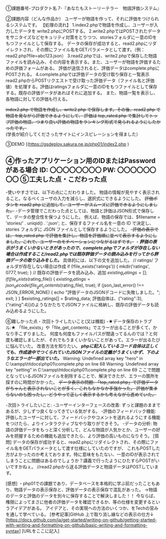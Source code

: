 ①課題番号-プロダクト名
7-『あなたもストーリーテラー　物語評価システム』

②課題内容（どんな作品か）
ユーザーが物語を作って、それに評価をつけられるシステムです。
【処理の流れ】
1.index2.phpで物語を作成し、ユーザーが入力したデータを write2.phpにPOSTする。
2.write2.phpではPOSTされたデータをサニタイズなどセキュリティ対策をとりつつ、storiesフォルダに一意のIDをもつファイルとして保存する。
データの保存が成功すると、read2.phpにリダイレクトされ、その際にファイル名をGETパラメータとして渡す。（例：read2.php?file=abc123.json）
3.read2.phpでは、write2.phpで保存した物語ファイルを読み込み、その内容を表示する。また、ユーザーが物語を評価するための評価フォームがある。
評価が送信されると、評価データはcomplete.phpにPOSTされる。
4.complete.phpでは評価データの受け取り保存と一覧表示
read2.phpからPOSTリクエストで受け取った評価データ（ファイル名と評価値）を処理する。評価はratingsフォルダに一意のIDをもつファイルとして保存する。既存の評価データがあればそれに追加する。
また、物語一覧を表示し、各物語に対しての評価も行える。

~~index2.php で物語を作成し、write2.php で保存します。その後、read2.php で物語を見ながら評価できるようにして、
評価は top_rated.php で集計してトップ評価の物語、つまり良い評価の物語をランキング形式で見られるようにしたかったです。~~
(学長が紹介してくださったサイトにインスピレーションを得ました）

③DEMO
[(https://gsdeploy.sakura.ne.jp/php01/index2.php
)

④作ったアプリケーション用のIDまたはPasswordがある場合
ID: 〇〇〇〇〇〇〇〇
PW: 〇〇〇〇〇〇〇〇
⑤工夫した点・こだわった点
-
-使いやすさでは、以下の点にこだわりました。
物語の情報が見やすく表示されること。なるべくユーザの入力を減らし、選択式にできるようにした。
~~評価ボタンを read2.php に追加して、ユーザーがスムーズに評価できるようにしました。~~
-データ管理でこだわった点としては、物語と評価はJSON形式で保存して、データの整合性を保つようにした。
例えば、物語の保存では、$filename = 'stories/' . uniqid() . '.json';
と、保存するファイル名を一意の ID で決定し、stories フォルダに JSON ファイルとして保存するようにした。
~~-評価の表示では、
top_rated.php で評価を集計し、物語を評価順に並べて表示するようにしました。これで、ユーザーのモチベーションにつながるはずです。~~
・***評価の表示がうまくいかないときがあったので、complete.phpでフォルダが存在しない場合は作成すること/read2.phpでは既存評価データの読み込みを行ってから評価データの取り込みをした。***
具体的には、以下の文を追加した。
    // ratings/ フォルダが存在しない場合は作成
    if (!file_exists('ratings')) {
        mkdir('ratings', 0777, true);
    }
     // 既存の評価データを読み込み、追加
        $existing_ratings = [];
        if (file_exists($rating_file)) {
            $existing_ratings = json_decode(file_get_contents($rating_file), true);
            if (json_last_error() !== JSON_ERROR_NONE) {
                echo "評価データのJSONデコードに失敗しました。";
                exit;
            }
        }
        $existing_ratings[] = $rating_data;
評価自体は、{"rating":3},{"rating":4}]のようなかたちでJSONファイルに格納し、既存の評価データも読み込めるようにした。



⑥難しかった点・次回トライしたいこと(又は機能)
-★データ保存のトラブル:★
「file_exists」や「file_get_contents」でエラーが出ることが多くて、かなり手こずりました。
何度も何度もファイルパスが間違ってるんのでは？と何度も確認しましたが、それでもうまくいかないことがあって。エラーが出るたびに悩んでいた。
改善方法を知りたい。
***phpに記入しているコード自体は正しくても、作成途中でつくられていたJSONファイルの定義がうまくいかず、下のようなエラーが一部出ていた。***
Warning: Undefined array key "hero" in C:\xampp\htdocs\php01\complete.php on line 68
Warning: Undefined array key "setting" in C:\xampp\htdocs\php01\complete.php on line 69
ここで問題となっているJSONファイルを削除することで、解決できたが、エラーの箇所を探すのに時間がかかった。
~~データ表示の問題:
「top_rated.php」で評価データがちゃんと表示されないことが多く、これもなかなか手強かった。
評価が集まらないのも困ったし、どうやって正しく表示するかも考えながら進めていた。~~


-次回トライしたいこと:
-ユーザーインターフェースの改善: ずっと課題のままであるが、少しずつ良くなってきている気がする。
-評価のフィードバック機能: 評価したユーザーに対して、フィードバックやコメントを送れるようにする機能をつけたら、よりインタラクティブなやり取りができそう。
-データの分析: 物語の評価データをもっと深く分析して、どんな物語が人気かとか、ユーザーの好みを把握するための機能も追加できたら、より評価の高いものになりそう。
[質問]
データの保存が成功すると、read2.phpにリダイレクトされ、その際にファイル名をGETパラメータとして渡す仕様にしていたのですが、
これもPOSTした方がよかったのか考えております。特に意味をもたない、一意のIDが表示されてしまうことに問題はあるのでしょうか？講義で行ったようにひたすらPOSTがいいですかねぇ。
//read2.phpから送る評価データと物語データはPOSTしています。

[感想]
・php01での課題であり、データベースを本格的に学ぶ前だったこともあり、物語データの表示保存と、評価データの表示保存で混乱があった。
→物語のデータと評価のデータを別々に保存することで解決しました！！
今ならば、権限によってまさに他者の評価データを確認できるか、等の仕様を変更するというアイデアがある。
アイデアと、その実現への方法のいくつか、をTechの営みを通して学べている。
[参考記事]GitHub 上で取り消し線などの表示の仕方↓
[https://docs.github.com/ja/get-started/writing-on-github/getting-started-with-writing-and-formatting-on-github/basic-writing-and-formatting-syntax]
[URLをここに記入]

